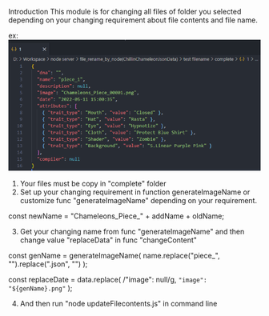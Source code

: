 Introduction
  This module is for changing all files of folder you selected depending on your changing requirement about file contents and file name.

ex: <img src="https://github.com/Magic-ca/ChangingFileContent/blob/master/after-changing.PNG" />

1. Your files must be copy in "complete" folder
2. Set up your changing requirement in function generateImageName or customize func "generateImageName" depending on your requirement. 

  const newName = "Chameleons_Piece_" + addName + oldName;

3. Get your changing name from func "generateImageName" and then change value "replaceData" in func "changeContent"

  const genName = generateImageName(
    name.replace("piece_", "").replace(".json", "")
  );

  const replaceDate = data.replace(
    /"image": null/g,
    `"image": "${genName}.png"`
  );

4. And then run "node updateFilecontents.js" in command line